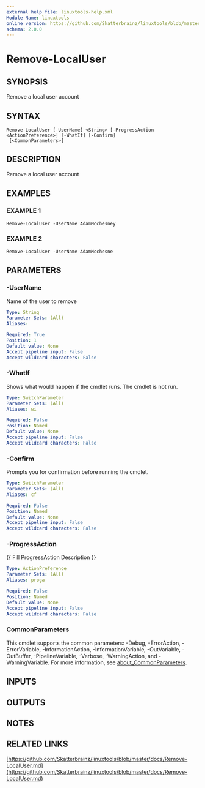 ```yaml
---
external help file: linuxtools-help.xml
Module Name: linuxtools
online version: https://github.com/Skatterbrainz/linuxtools/blob/master/docs/Remove-LocalUser.md
schema: 2.0.0
---
```


# Remove-LocalUser

## SYNOPSIS
Remove a local user account

## SYNTAX

```
Remove-LocalUser [-UserName] <String> [-ProgressAction <ActionPreference>] [-WhatIf] [-Confirm]
 [<CommonParameters>]
```

## DESCRIPTION
Remove a local user account

## EXAMPLES

### EXAMPLE 1
```
Remove-LocalUser -UserName AdamMcchesney
```

### EXAMPLE 2
```
Remove-LocalUser -UserName AdamMcchesne
```

## PARAMETERS

### -UserName
Name of the user to remove

```yaml
Type: String
Parameter Sets: (All)
Aliases:

Required: True
Position: 1
Default value: None
Accept pipeline input: False
Accept wildcard characters: False
```

### -WhatIf
Shows what would happen if the cmdlet runs.
The cmdlet is not run.

```yaml
Type: SwitchParameter
Parameter Sets: (All)
Aliases: wi

Required: False
Position: Named
Default value: None
Accept pipeline input: False
Accept wildcard characters: False
```

### -Confirm
Prompts you for confirmation before running the cmdlet.

```yaml
Type: SwitchParameter
Parameter Sets: (All)
Aliases: cf

Required: False
Position: Named
Default value: None
Accept pipeline input: False
Accept wildcard characters: False
```

### -ProgressAction
{{ Fill ProgressAction Description }}

```yaml
Type: ActionPreference
Parameter Sets: (All)
Aliases: proga

Required: False
Position: Named
Default value: None
Accept pipeline input: False
Accept wildcard characters: False
```

### CommonParameters
This cmdlet supports the common parameters: -Debug, -ErrorAction, -ErrorVariable, -InformationAction, -InformationVariable, -OutVariable, -OutBuffer, -PipelineVariable, -Verbose, -WarningAction, and -WarningVariable. For more information, see [about_CommonParameters](http://go.microsoft.com/fwlink/?LinkID=113216).

## INPUTS

## OUTPUTS

## NOTES

## RELATED LINKS

[https://github.com/Skatterbrainz/linuxtools/blob/master/docs/Remove-LocalUser.md](https://github.com/Skatterbrainz/linuxtools/blob/master/docs/Remove-LocalUser.md)

